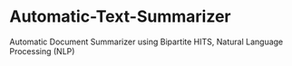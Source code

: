 Automatic-Text-Summarizer
=========================

Automatic Document Summarizer using Bipartite HITS, Natural Language Processing (NLP)